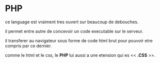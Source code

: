 # **PHP**
ce language est vraiment tres ouvert sur beaucoup de debouches. 

 il permet entre autre de concevoir un code executable sur le serveur. 
 
 il transferer au navigateur sous forme de code html brut pour pouvoir etre compris par ce dernier. 
 
 comme le html et le css, le **PHP** lui aussi a une etension qui es << **.CSS** >>. 